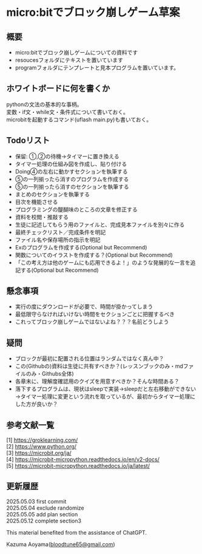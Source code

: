 # micro:bitでブロック崩しゲーム草案
## 概要
- micro:bitでブロック崩しゲームについての資料です
- resoucesフォルダにテキストを置いています
- programフォルダにテンプレートと見本プログラムを置いています。

## ホワイトボードに何を書くか
pythonの文法の基本的な事柄。<br>
変数・if文・while文・条件式について書いておく。<br>
microbitを起動するコマンド(uflash main.py)も書いておく。<br>

## Todoリスト
- 保留: ①,②の待機→タイマーに置き換える
- タイマー処理の仕組み図を作成し、貼り付ける
- Doing④の左右に動かすセクションを執筆する
- ⑤の一列揃ったら消すのプログラムを作成する
- ⑤の一列揃ったら消すのセクションを執筆する
- まとめのセクションを執筆する
- 目次を機能させる
- プログラミングの醍醐味のところの文章を修正する
- 資料を校閲・推敲する
- 生徒に記述してもらう用のファイルと、完成見本ファイルを別々に作る
- 最終チェックリスト／完成条件を明記
- ファイル名や保存場所の指示を明記
- Exのプログラムを作成する(Optional but Recommend)
- 関数についてのイラストを作成する？(Optional but Recommend)
- 「この考え方は他のゲームにも応用できるよ！」のような発展的な一言を追記する(Optional but Recommend)

## 懸念事項
- 実行の度にダウンロードが必要で、時間が掛かってしまう
- 最低限守らなければいけない時間をセクションごとに把握するべき
- これってブロック崩しゲームではないよね？？？名前どうしよう

## 疑問
- ブロックが最初に配置される位置はランダムではなく真ん中？
- この(Githubの)資料は生徒に共有すべきか？(レッスンブックのみ・mdファイルのみ・Githubs全体)
- 各章末に、理解度確認用のクイズを用意すべきか？そんな時間ある？
- 落下するプログラムは、現状はsleepで実装→sleepだと左右移動ができない→タイマー処理に変更という流れを取っているが、最初からタイマー処理にした方が良いか？

## 参考文献一覧
[1] https://groklearning.com/<br>
[2] https://www.python.org/<br>
[3] https://microbit.org/ja/<br>
[4] https://microbit-micropython.readthedocs.io/en/v2-docs/<br>
[5] https://microbit-micropython.readthedocs.io/ja/latest/<br>

## 更新履歴
2025.05.03 first commit<br>
2025.05.04 exclude randomize<br>
2025.05.05 add plan section<br>
2025.05.12 complete section3<br>

This material benefited from the assistance of ChatGPT.

Kazuma Aoyama(bloodtune65@gmail.com)


